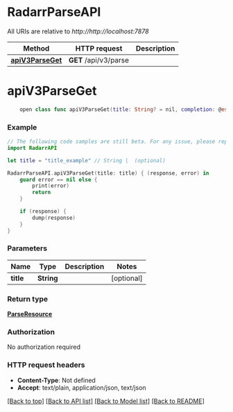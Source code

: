 # RadarrParseAPI

All URIs are relative to *http://http://localhost:7878*

Method | HTTP request | Description
------------- | ------------- | -------------
[**apiV3ParseGet**](RadarrParseAPI.md#apiv3parseget) | **GET** /api/v3/parse | 


# **apiV3ParseGet**
```swift
    open class func apiV3ParseGet(title: String? = nil, completion: @escaping (_ data: ParseResource?, _ error: Error?) -> Void)
```



### Example
```swift
// The following code samples are still beta. For any issue, please report via http://github.com/OpenAPITools/openapi-generator/issues/new
import RadarrAPI

let title = "title_example" // String |  (optional)

RadarrParseAPI.apiV3ParseGet(title: title) { (response, error) in
    guard error == nil else {
        print(error)
        return
    }

    if (response) {
        dump(response)
    }
}
```

### Parameters

Name | Type | Description  | Notes
------------- | ------------- | ------------- | -------------
 **title** | **String** |  | [optional] 

### Return type

[**ParseResource**](ParseResource.md)

### Authorization

No authorization required

### HTTP request headers

 - **Content-Type**: Not defined
 - **Accept**: text/plain, application/json, text/json

[[Back to top]](#) [[Back to API list]](../README.md#documentation-for-api-endpoints) [[Back to Model list]](../README.md#documentation-for-models) [[Back to README]](../README.md)

